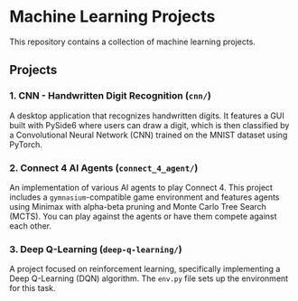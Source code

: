 # Machine Learning Projects

This repository contains a collection of machine learning projects.

## Projects

### 1. CNN - Handwritten Digit Recognition (`cnn/`)

A desktop application that recognizes handwritten digits. It features a GUI built with PySide6 where users can draw a digit, which is then classified by a Convolutional Neural Network (CNN) trained on the MNIST dataset using PyTorch.

### 2. Connect 4 AI Agents (`connect_4_agent/`)

An implementation of various AI agents to play Connect 4. This project includes a `gymnasium`-compatible game environment and features agents using Minimax with alpha-beta pruning and Monte Carlo Tree Search (MCTS). You can play against the agents or have them compete against each other.

### 3. Deep Q-Learning (`deep-q-learning/`)

A project focused on reinforcement learning, specifically implementing a Deep Q-Learning (DQN) algorithm. The `env.py` file sets up the environment for this task.